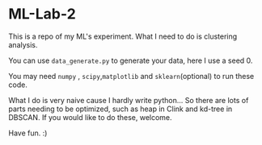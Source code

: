 # ML-Lab-2

This is a repo of my ML's experiment. What I need to do is clustering analysis.

You can use `data_generate.py` to generate your data, here I use a seed 0.

You may need `numpy` , `scipy`,`matplotlib` and `sklearn`(optional) to run these code.

What I do is very naive cause I hardly write python... So there are lots of parts needing to be optimized, such as heap in Clink and kd-tree in DBSCAN. If you would like to do these, welcome.

Have fun. :)
